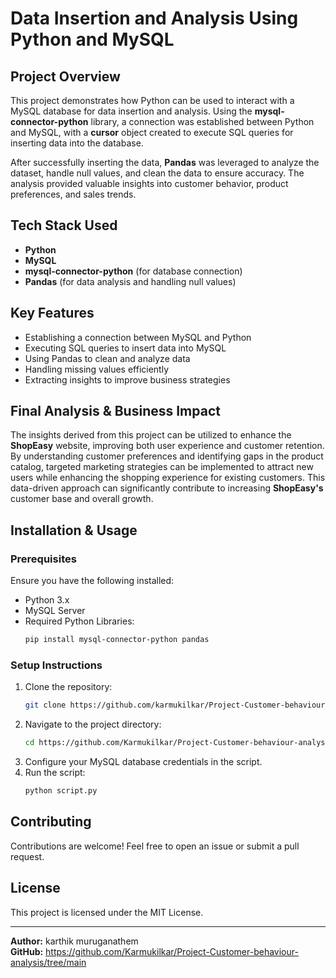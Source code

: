 # **Data Insertion and Analysis Using Python and MySQL**

## **Project Overview**
This project demonstrates how Python can be used to interact with a MySQL database for data insertion and analysis. Using the **mysql-connector-python** library, a connection was established between Python and MySQL, with a **cursor** object created to execute SQL queries for inserting data into the database.

After successfully inserting the data, **Pandas** was leveraged to analyze the dataset, handle null values, and clean the data to ensure accuracy. The analysis provided valuable insights into customer behavior, product preferences, and sales trends.

## **Tech Stack Used**
- **Python**
- **MySQL**
- **mysql-connector-python** (for database connection)
- **Pandas** (for data analysis and handling null values)

## **Key Features**
- Establishing a connection between MySQL and Python
- Executing SQL queries to insert data into MySQL
- Using Pandas to clean and analyze data
- Handling missing values efficiently
- Extracting insights to improve business strategies

## **Final Analysis & Business Impact**
The insights derived from this project can be utilized to enhance the **ShopEasy** website, improving both user experience and customer retention. By understanding customer preferences and identifying gaps in the product catalog, targeted marketing strategies can be implemented to attract new users while enhancing the shopping experience for existing customers. This data-driven approach can significantly contribute to increasing **ShopEasy's** customer base and overall growth.

## **Installation & Usage**
### **Prerequisites**
Ensure you have the following installed:
- Python 3.x
- MySQL Server
- Required Python Libraries:
  ```sh
  pip install mysql-connector-python pandas
  ```

### **Setup Instructions**
1. Clone the repository:
   ```sh
   git clone https://github.com/karmukilkar/Project-Customer-behaviour-analysis.git
   ```
2. Navigate to the project directory:
   ```sh
   cd https://github.com/Karmukilkar/Project-Customer-behaviour-analysis/tree/main
   ```
3. Configure your MySQL database credentials in the script.
4. Run the script:
   ```sh
   python script.py
   ```

## **Contributing**
Contributions are welcome! Feel free to open an issue or submit a pull request.

## **License**
This project is licensed under the MIT License.

---
**Author:** karthik muruganathem  
**GitHub:** https://github.com/Karmukilkar/Project-Customer-behaviour-analysis/tree/main
